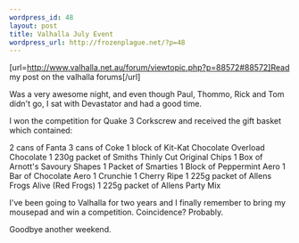 ```yaml
--- 
wordpress_id: 48
layout: post
title: Valhalla July Event
wordpress_url: http://frozenplague.net/?p=48
---
```

[url=http://www.valhalla.net.au/forum/viewtopic.php?p=88572#88572]Read my post on the valhalla forums[/url]

Was a very awesome night, and even though Paul, Thommo, Rick and Tom didn't go, I sat with Devastator and had a good time.

I won the competition for Quake 3 Corkscrew and received the gift basket which contained:

2 cans of Fanta
3 cans of Coke
1 block of Kit-Kat Chocolate Overload Chocolate
1 230g packet of Smiths Thinly Cut Original Chips
1 Box of Arnott's Savoury Shapes
1 Packet of Smarties
1 Block of Peppermint Aero
1 Bar of Chocolate Aero
1 Crunchie
1 Cherry Ripe
1 225g packet of Allens Frogs Alive (Red Frogs)
1 225g packet of Allens Party Mix

I've been going to Valhalla for two years and I finally remember to bring my mousepad and win a competition. Coincidence? Probably.

Goodbye another weekend.

